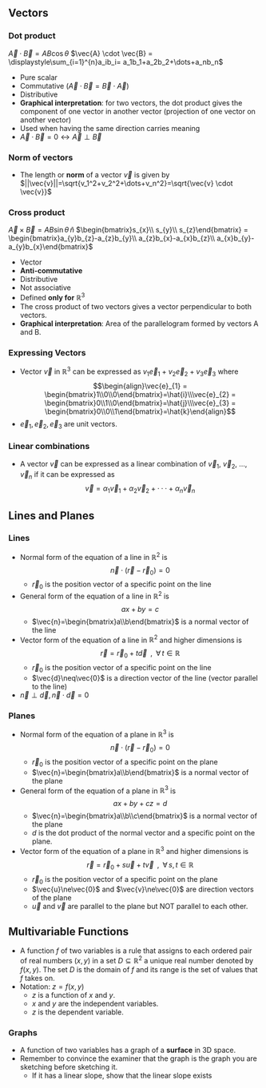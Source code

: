 ## Vectors
### Dot product
$\vec{A} \cdot \vec{B} = AB \cos{θ}$
$\vec{A} \cdot \vec{B} = \displaystyle\sum_{i=1}^{n}a_ib_i= a_1b_1+a_2b_2+\dots+a_nb_n$
- Pure scalar
- Commutative ($\vec{A} \cdot \vec{B} = \vec{B} \cdot \vec{A}$)
- Distributive
- **Graphical interpretation**: for two vectors, the dot product gives the component of one vector in another vector (projection of one vector on another vector)
- Used when having the same direction carries meaning
- $\vec{A}\cdot \vec{B}=0\leftrightarrow \vec{A}\perp \vec{B}$
### Norm of vectors
- The length or **norm** of a vector $\vec{v}$ is given by $||\vec{v}||=\sqrt{v_1^2+v_2^2+\dots+v_n^2}=\sqrt{\vec{v} \cdot \vec{v}}$
### Cross product
$\vec{A} \times \vec{B} = AB \sin{θ}\,\hat{n}$
$\begin{bmatrix}s_{x}\\ s_{y}\\ s_{z}\end{bmatrix} = \begin{bmatrix}a_{y}b_{z}-a_{z}b_{y}\\ a_{z}b_{x}-a_{x}b_{z}\\ a_{x}b_{y}-a_{y}b_{x}\end{bmatrix}$
- Vector
- **Anti-commutative**
- Distributive
- Not associative
- Defined **only for** $\mathbb{R}^3$
- The cross product of two vectors gives a vector perpendicular to both vectors.
- **Graphical interpretation**: Area of the parallelogram formed by vectors A and B.
### Expressing Vectors
- Vector $\vec{v}$ in $\mathbb{R}^{3}$ can be expressed as $v_{1}\vec{e}_{1}+v_{2}\vec{e}_{2}+v_{3}\vec{e}_{3}$ where 
$$\begin{align}\vec{e}_{1} = \begin{bmatrix}1\\0\\0\end{bmatrix}=\hat{i}\\\vec{e}_{2} = \begin{bmatrix}0\\1\\0\end{bmatrix}=\hat{j}\\\vec{e}_{3} = \begin{bmatrix}0\\0\\1\end{bmatrix}=\hat{k}\end{align}$$
- $\vec{e}_{1}, \vec{e}_{2},\vec{e}_{3}$ are unit vectors.
### Linear combinations
- A vector $\vec{v}$ can be expressed as a linear combination of $\vec{v}_{1}$, $\vec{v}_{2}$, $\dots$, $\vec{v}_{n}$ if it can be expressed as $$\vec{v}=α_1\vec{v}_1+α_2\vec{v}_2+···+α_n\vec{v}_n$$
## Lines and Planes
### Lines
- Normal form of the equation of a line in $\mathbb{R}^2$ is $$\vec{n}\cdot(\vec{r}-\vec{r}_{0})=0$$
	- $\vec{r}_{0}$ is the position vector of a specific point on the line
- General form of the equation of a line in $\mathbb{R}^2$ is $$ax+by=c$$
	- $\vec{n}=\begin{bmatrix}a\\b\end{bmatrix}$ is a normal vector of the line
- Vector form of the equation of a line in $\mathbb{R}^2$ and higher dimensions is $$\vec{r}=\vec{r}_0+t\vec{d}\,\,\,,\,\,\,\forall\, t∈\mathbb{R}$$
	- $\vec{r}_{0}$ is the position vector of a specific point on the line
	- $\vec{d}\neq\vec{0}$ is a direction vector of the line (vector parallel to the line)
- $\vec{n}\perp \vec{d},\vec{n}\cdot \vec{d}=0$
### Planes
- Normal form of the equation of a plane in $\mathbb{R}^3$ is $$\vec{n}\cdot(\vec{r}-\vec{r}_{0})=0$$
	- $\vec{r}_{0}$ is the position vector of a specific point on the plane
	- $\vec{n}=\begin{bmatrix}a\\b\end{bmatrix}$ is a normal vector of the plane
- General form of the equation of a plane in $\mathbb{R}^3$ is $$ax+by+cz=d$$
	- $\vec{n}=\begin{bmatrix}a\\b\\c\end{bmatrix}$ is a normal vector of the plane
	- $d$ is the dot product of the normal vector and a specific point on the plane.
- Vector form of the equation of a plane in $\mathbb{R}^3$ and higher dimensions is $$\vec{r}=\vec{r}_0+s\vec{u}+t\vec{v}\,\,\,,\,\,\,\forall\, s,t∈\mathbb{R}$$
	- $\vec{r}_{0}$ is the position vector of a specific point on the plane
	- $\vec{u}\ne\vec{0}$ and $\vec{v}\ne\vec{0}$ are direction vectors of the plane
	- $\vec{u}$ and $\vec{v}$ are parallel to the plane but NOT parallel to each other.
## Multivariable Functions
- A function $f$ of two variables is a rule that assigns to each ordered pair of real numbers $(x, y)$ in a set $D \subseteq \mathbb{R}^{2}$ a unique real number denoted by $f(x,y)$. The set $D$ is the domain of $f$ and its range is the set of values that $f$ takes on.
- Notation: $z=f(x,y)$
	- $z$ is a function of $x$ and $y$. 
	- $x$ and $y$ are the independent variables.
	- $z$ is the dependent variable.
### Graphs
- A function of two variables has a graph of a **surface** in 3D space.
- Remember to convince the examiner that the graph is the graph you are sketching before sketching it.
	- If it has a linear slope, show that the linear slope exists